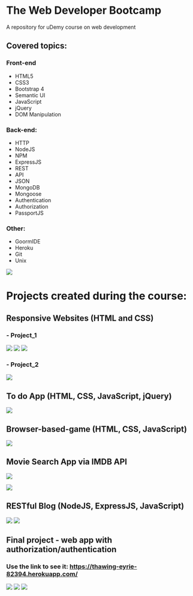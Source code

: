 # The Web Developer Bootcamp
A repository for uDemy course on web development

## Covered topics:

### Front-end
- HTML5
- CSS3
- Bootstrap 4
- Semantic UI
- JavaScript
- jQuery
- DOM Manipulation

### Back-end:
- HTTP
- NodeJS
- NPM
- ExpressJS
- REST
- API
- JSON
- MongoDB
- Mongoose
- Authentication
- Authorization
- PassportJS

### Other:
- GoormIDE
- Heroku
- Git
- Unix

![](images/Certificate.jpg)

# Projects created during the course:
## Responsive Websites (HTML and CSS)

### - Project_1
![](images/Purrfect_Match_1.png)
![](images/PM_1.jpg)
![](images/PM_2.jpg)

### - Project_2
![](images/Patterns.png)

## To do App (HTML, CSS, JavaScript, jQuery)
![](images/TodoApp.png)

## Browser-based-game (HTML, CSS, JavaScript)
![](images/Webapp.jpg)

## Movie Search App via IMDB API
![](images/Movie%20API%20App.png)

![](images/Movie%20API%20App_1.png)

## RESTful Blog (NodeJS, ExpressJS, JavaScript)
![](images/Restful_Blog_1.png)
![](images/Restful_Blog_2.png)

## Final project - web app with authorization/authentication
### Use the link to see it: https://thawing-eyrie-82394.herokuapp.com/
![](images/YelpCamp_1.png)
![](images/YelpCamp_2.png)
![](images/YelpCamp.png)

